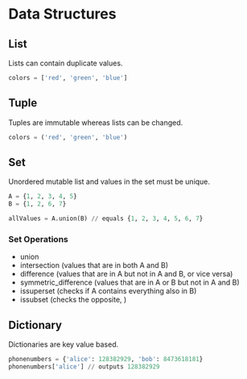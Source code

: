 # Data Structures

## List

Lists can contain duplicate values.

```python
colors = ['red', 'green', 'blue']
```

## Tuple

Tuples are immutable whereas lists can be changed.

```python
colors = ('red', 'green', 'blue')
```

## Set

Unordered mutable list and values in the set must be unique.

```python
A = {1, 2, 3, 4, 5}
B = {1, 2, 6, 7}

allValues = A.union(B) // equals {1, 2, 3, 4, 5, 6, 7}
```

### Set Operations

- union
- intersection (values that are in both A and B)
- difference (values that are in A but not in A and B, or vice versa)
- symmetric_difference (values that are in A or B but not in A and B)
- issuperset (checks if A contains everything also in B)
- issubset (checks the opposite, )

## Dictionary

Dictionaries are key value based.

```python
phonenumbers = {'alice': 128382929, 'bob': 8473618181}
phonenumbers['alice'] // outputs 128382929
```
